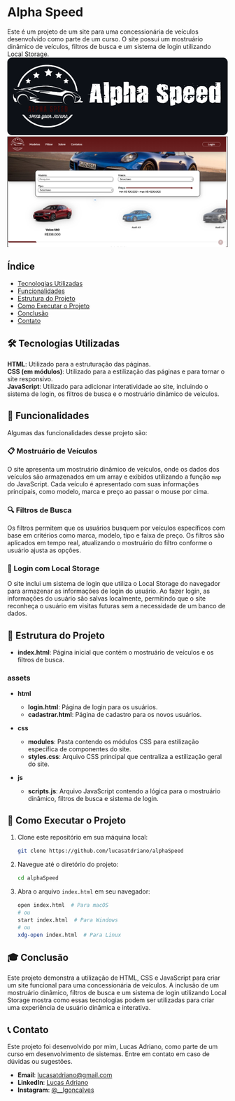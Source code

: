 # Alpha Speed

Este é um projeto de um site para uma concessionária de veículos desenvolvido como parte de um curso. O site possui um mostruário dinâmico de veículos, filtros de busca e um sistema de login utilizando Local Storage.
![Logo da Alpha Speed](assets/images/logoReadMe.png)
![Capa da Alpha Speed](assets/images/capaReadMe.png)

## Índice

-   <a href="#%EF%B8%8F-tecnologias-utilizadas">Tecnologias Utilizadas</a>
-   <a href="#-funcionalidades">Funcionalidades</a>
-   <a href="#-estrutura-do-projeto">Estrutura do Projeto</a>
-   <a href="#-como-executar-o-projeto">Como Executar o Projeto</a>
-   <a href="#-conclusão">Conclusão</a>
-   <a href="#-contato">Contato</a>

## 🛠️ Tecnologias Utilizadas

**HTML**: Utilizado para a estruturação das páginas.  
**CSS (em módulos)**: Utilizado para a estilização das páginas e para tornar o site responsivo.  
**JavaScript**: Utilizado para adicionar interatividade ao site, incluindo o sistema de login, os filtros de busca e o mostruário dinâmico de veículos.

## 🚀 Funcionalidades

Algumas das funcionalidades desse projeto são:

### 📋 Mostruário de Veículos

O site apresenta um mostruário dinâmico de veículos, onde os dados dos veículos são armazenados em um array e exibidos utilizando a função `map` do JavaScript. Cada veículo é apresentado com suas informações principais, como modelo, marca e preço ao passar o mouse por cima.

### 🔍 Filtros de Busca

Os filtros permitem que os usuários busquem por veículos específicos com base em critérios como marca, modelo, tipo e faixa de preço. Os filtros são aplicados em tempo real, atualizando o mostruário do filtro conforme o usuário ajusta as opções.

### 🔑 Login com Local Storage

O site inclui um sistema de login que utiliza o Local Storage do navegador para armazenar as informações de login do usuário. Ao fazer login, as informações do usuário são salvas localmente, permitindo que o site reconheça o usuário em visitas futuras sem a necessidade de um banco de dados.

## 📁 Estrutura do Projeto

-   **index.html**: Página inicial que contém o mostruário de veículos e os filtros de busca.

### assets

-   **html**

    -   **login.html**: Página de login para os usuários.
    -   **cadastrar.html**: Página de cadastro para os novos usuários.

-   **css**

    -   **modules**: Pasta contendo os módulos CSS para estilização específica de componentes do site.
    -   **styles.css**: Arquivo CSS principal que centraliza a estilização geral do site.

-   **js**
    -   **scripts.js**: Arquivo JavaScript contendo a lógica para o mostruário dinâmico, filtros de busca e sistema de login.

## 📝 Como Executar o Projeto

1. Clone este repositório em sua máquina local:

    ```bash
    git clone https://github.com/lucasatdriano/alphaSpeed
    ```

2. Navegue até o diretório do projeto:

    ```bash
    cd alphaSpeed
    ```

3. Abra o arquivo `index.html` em seu navegador:
    ```bash
    open index.html  # Para macOS
    # ou
    start index.html  # Para Windows
    # ou
    xdg-open index.html  # Para Linux
    ```

## 🎓 Conclusão

Este projeto demonstra a utilização de HTML, CSS e JavaScript para criar um site funcional para uma concessionária de veículos. A inclusão de um mostruário dinâmico, filtros de busca e um sistema de login utilizando Local Storage mostra como essas tecnologias podem ser utilizadas para criar uma experiência de usuário dinâmica e interativa.

## 📞 Contato

Este projeto foi desenvolvido por mim, Lucas Adriano, como parte de um curso em desenvolvimento de sistemas. Entre em contato em caso de dúvidas ou sugestões.

-   **Email**: [lucasatdriano@gmail.com](mailto:lucasatdriano@gmail.com)
-   **LinkedIn**: [Lucas Adriano](https://linkedin.com/in/lucas-adriano-037003278/)
-   **Instagram**: [@\_\_lgoncalves](https://instagram.com/__lgoncalves/)
